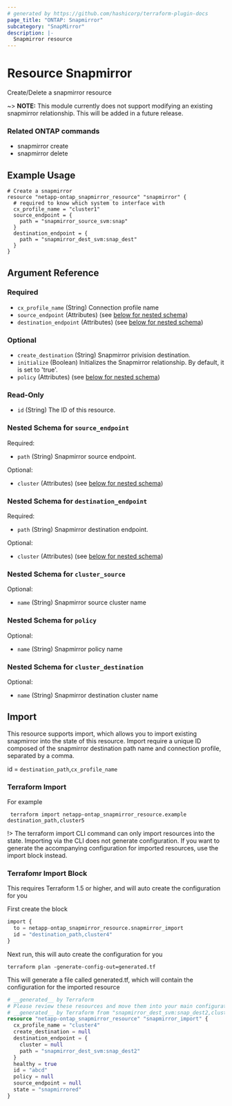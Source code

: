 ```yaml
---
# generated by https://github.com/hashicorp/terraform-plugin-docs
page_title: "ONTAP: Snapmirror"
subcategory: "SnapMirror"
description: |-
  Snapmirror resource
---
```


# Resource Snapmirror

Create/Delete a snapmirror resource

~> **NOTE:** This module currently does not support modifying an existing snapmirror relationship.  This will be added in a future release.

### Related ONTAP commands
* snapmirror create
* snapmirror delete

## Example Usage
```
# Create a snapmirror
resource "netapp-ontap_snapmirror_resource" "snapmirror" {
  # required to know which system to interface with
  cx_profile_name = "cluster1"
  source_endpoint = {
    path = "snapmirror_source_svm:snap"
  }
  destination_endpoint = {
    path = "snapmirror_dest_svm:snap_dest"
  }
}
```


<!-- schema generated by tfplugindocs -->
## Argument Reference

### Required

- `cx_profile_name` (String) Connection profile name
- `source_endpoint` (Attributes) (see [below for nested schema](#nestedatt--source_endpoint))
- `destination_endpoint` (Attributes) (see [below for nested schema](#nestedatt--destination_endpoint))

### Optional

- `create_destination` (String) Snapmirror privision destination.
- `initialize` (Boolean) Initializes the Snapmirror relationship. By default, it is set to 'true'.
- `policy` (Attributes) (see [below for nested schema](#nestedatt--policy))

### Read-Only

- `id` (String) The ID of this resource.

<a id="nestedatt--source_endpoint"></a>
### Nested Schema for `source_endpoint`

Required:

- `path` (String) Snapmirror source endpoint.

Optional:

- `cluster`  (Attributes) (see [below for nested schema](#nestedatt--cluster_source))

<a id="nestedatt--destination_endpoint"></a>
### Nested Schema for `destination_endpoint`

Required:

- `path` (String) Snapmirror destination endpoint.

Optional:

- `cluster`  (Attributes) (see [below for nested schema](#nestedatt--cluster_destination))


<a id="nestedatt--cluster_source"></a>
### Nested Schema for `cluster_source`

Optional:

- `name` (String) Snapmirror source cluster name

<a id="nestedatt--policy"></a>
### Nested Schema for `policy`

Optional:

- `name` (String) Snapmirror policy name

<a id="nestedatt--cluster_destination"></a>
### Nested Schema for `cluster_destination`

Optional:

- `name` (String) Snapmirror destination cluster name

## Import
This resource supports import, which allows you to import existing snapmirror into the state of this resource.
Import require a unique ID composed of the snapmirror destination path name and connection profile, separated by a comma.

id = `destination_path`,`cx_profile_name`

### Terraform Import

For example
```shell
 terraform import netapp-ontap_snapmirror_resource.example destination_path,cluster5
```
!> The terraform import CLI command can only import resources into the state. Importing via the CLI does not generate configuration. If you want to generate the accompanying configuration for imported resources, use the import block instead.

### Terrafomr Import Block
This requires Terraform 1.5 or higher, and will auto create the configuration for you

First create the block
```terraform
import {
  to = netapp-ontap_snapmirror_resource.snapmirror_import
  id = "destination_path,cluster4"
}
```
Next run, this will auto create the configuration for you
```shell
terraform plan -generate-config-out=generated.tf
```
This will generate a file called generated.tf, which will contain the configuration for the imported resource
```terraform
# __generated__ by Terraform
# Please review these resources and move them into your main configuration files.
# __generated__ by Terraform from "snapmirror_dest_svm:snap_dest2,cluster4"
resource "netapp-ontap_snapmirror_resource" "snapmirror_import" {
  cx_profile_name = "cluster4"
  create_destination = null
  destination_endpoint = {
    cluster = null
    path = "snapmirror_dest_svm:snap_dest2"
  }
  healthy = true
  id = "abcd"
  policy = null
  source_endpoint = null
  state = "snapmirrored"
}
```